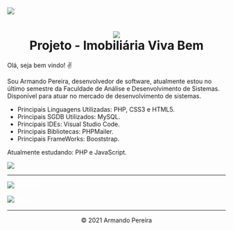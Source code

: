 <!-- CAPA OU LOGO -->
<h1>
<img src="https://ik.imagekit.io/mnbr5uwksus/ADSoftware/banner-ads_HKJ-B9hUel.jpg">
</h1>

<!-- DESCRIÇÃO -->
<center><h1>
<img rel="icon" src="https://ik.imagekit.io/mnbr5uwksus/Icons/icon_1GAtanMp0.png" type="image/gif"><br>
Projeto - Imobiliária Viva Bem 
</h1></center>

<p>Olá, seja bem vindo! ✌</p>

<p>Sou Armando Pereira, desenvolvedor de software, atualmente estou no último semestre da Faculdade de Análise e Desenvolvimento de Sistemas.<br>
Disponível para atuar no mercado de desenvolvimento de sistemas.</p>

<ul>
  <li>Principais Linguagens Utilizadas: PHP, CSS3 e HTML5.<br></li>
  <li>Principais SGDB Utilizados: MySQL.<br></li>
  <li>Principais IDEs: Visual Studio Code.</li>
  <li>Principais Bibliotecas: PHPMailer.</li>
  <li>Principais FrameWorks: Booststrap.</li>
</ul>

<p>Atualmente estudando: PHP e JavaScript.</p>

<!-- BANNER -->
<img rel="icon" src="https://i.picasion.com/pic90/9ec8b95e1eb3105ba85ff15cc5dad380.gif" type="image/gif"><br>

<hr>

<!-- LinkedIn -->
<a href="www.linkedin.com/in/armando-víctor-pereira-2021"><img rel="icon" src="https://ik.imagekit.io/mnbr5uwksus/Icons/linkedin-16_HxYEL0Hyz.png" type="image/gif"> <b>LinkedIn</b></a>

<!-- GitHub -->
<a aling="center" href="https://github.com/Apvictor"><img rel="icon" src="https://ik.imagekit.io/mnbr5uwksus/Icons/github-azul-16_9qp9n_vdj.png" type="image/gif"> <b>GitHub</b></a>

<hr>
<center>&copy 2021 Armando Pereira </center>

<!-- CSS -->
<style type="text/css">
a:link {
 text-decoration:none;
 color: white;
} 
</style>

